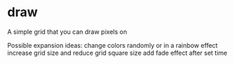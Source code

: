 # draw
A simple grid that you can draw pixels on

Possible expansion ideas:
  change colors randomly or in a rainbow effect
  increase grid size and reduce grid square size
  add fade effect after set time
  
